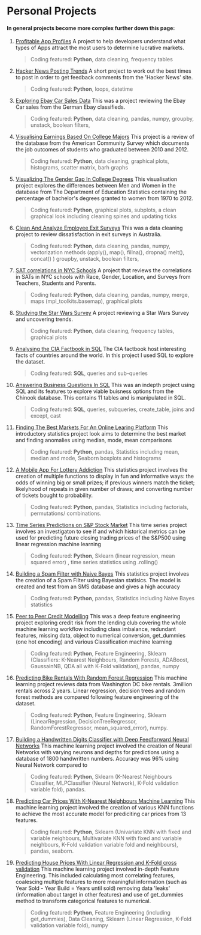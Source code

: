 # Personal Projects

#### In general projects become more complex further down this page:


1) [Profitable App Profiles](https://github.com/adbandy/Personal-Projects/blob/main/Profitable%20App%20Profiles.ipynb)
A project to help developers understand what types of Apps attract the most users to determine lucrative markets.
  
	> Coding featured: **Python**, data cleaning, frequency tables
	
2) [Hacker News Posting Trends](https://github.com/adbandy/Personal-Projects/blob/main/Hacker%20News%20Posting%20Trends.ipynb)
A short project to work out the best times to post in order to get feedback comments from the 'Hacker News' site.
  
	> Coding featured: **Python**, loops, datetime
	
3) [Exploring Ebay Car Sales Data](https://github.com/adbandy/Personal-Projects/blob/main/Exploring%20Ebay%20Car%20Sales%20Data.ipynb)
This was a project reviewing the Ebay Car sales from the German Ebay classifieds. 

	> Coding featured: **Python**, data cleaning, pandas, numpy, groupby, unstack, boolean filters,  
	
4) [Visualising Earnings Based On College Majors](https://github.com/adbandy/Personal-Projects/blob/main/Visualizing%20Earnings%20Based%20On%20College%20Majors.ipynb)
 This project is a review of the database from the American Community Survey which documents the job outcomes of students who graduated between 2010 and 2012.
 
	> Coding featured: **Python**, data cleaning, graphical plots, histograms, scatter matrix, barh graphs  
	
5) [Visualizing The Gender Gap In College Degrees](https://github.com/adbandy/Personal-Projects/blob/main/Visualizing%20The%20Gender%20Gap%20In%20College%20Degrees.ipynb)
This visualisation project explores the differences between Men and Women in the database from The Department of Education Statistics containing the percentage of bachelor's degrees granted to women from 1970 to 2012.

	> Coding featured: **Python**, graphical plots, subplots, a clean graphical look including cleaning spines and updating ticks   
	
6) [Clean And Analyze Employee Exit Surveys](https://github.com/adbandy/Personal-Projects/blob/main/Clean%20And%20Analyze%20Employee%20Exit%20Surveys.ipynb)
This was a data cleaning project to review dissatisfaction in exit surveys in Australia. 

	> Coding featured: **Python**, data cleaning, pandas, numpy, vectorization methods (apply(), map(), fillna(), dropna() melt(), concat() ) groupby, unstack, boolean filters,      
	
7) [SAT correlations in NYC Schools](https://github.com/adbandy/Personal-Projects/blob/main/Analyzing%20NYC%20High%20School%20Data.ipynb)
A project that reviews the correlations in SATs in NYC schools with Race, Gender, Location, and Surveys from Teachers, Students and Parents.
  
	> Coding featured: **Python**, data cleaning, pandas, numpy, merge, maps (mpl_toolkits.basemap), graphical plots     
	
8) [Studying the Star Wars Survey](https://github.com/adbandy/Personal-Projects/blob/main/Studying%20the%20Star%20Wars%20Survey.ipynb)
A project reviewing a Star Wars Survey and uncovering trends.

	> Coding featured: **Python**, data cleaning, frequency tables, graphical plots      
	
9) [Analysing the CIA Factbook in SQL](https://github.com/adbandy/Personal-Projects/blob/main/Analysing%20The%20CIA%20Factbook%20Using%20SQL.ipynb)
The CIA factbook host interesting facts of countries around the world. In this project I used SQL to explore the dataset.

	> Coding featured: **SQL**, queries and sub-queries       
	
10) [Answering Business Questions In SQL](https://github.com/adbandy/Personal-Projects/blob/main/Answering%20Business%20Questions%20In%20SQL.ipynb)
This was an indepth project using SQL and its features to explore viable buisness options from the Chinook database. This contains 11 tables and is manipulated in SQL. 

	> Coding featured: **SQL**, queries, subqueries, create_table, joins and except, cast         
	
11) [Finding The Best Markets For An Online Learing Platform](https://github.com/adbandy/Personal-Projects/blob/main/Finding%20The%20Best%20Markets.ipynb)
This introductory statistics project look aims to determine the best market and finding anomalies using median, mode, mean comparisons

	> Coding featured: **Python**, pandas, Statistics including mean, median and mode, Seaborn boxplots and histograms   
	      
12) [A Mobile App For Lottery Addiction](https://github.com/adbandy/Personal-Projects/blob/main/Mobile%20App%20for%20Lottery%20Addiction.ipynb)
This statistics project involves the creation of multiple functions to display in fun and informative ways: the odds of winning big or small prizes; if previous winners match the ticket; likelyhood of repeats in given number of draws; and converting number of tickets bought to probability.

	> Coding featured: **Python**, pandas, Statistics including factorials, permutations/ combinations.
	
13) [Time Series Predictions on S&P Stock Market](https://github.com/adbandy/Personal-Projects/blob/main/Time%20Series%20Predictions%20on%20S%26P%20Stock%20Market.ipynb)
This time series project involves an investigaton to see if and which historical metrics can be used for predicting future closing trading prices of the S&P500 using linear regression machine learning

	> Coding featured: **Python**, Sklearn (linear regression, mean squared error) , time series statistics using .rolling()             
	
14) [Building a Spam Filter with Naive Bayes](https://github.com/adbandy/Personal-Projects/blob/main/Spam%20Filter.ipynb)
This statistics project involves the creation of a Spam Filter using Bayesian statisics. The model is created and test from an SMS database and gives a high accuracy

	> Coding featured: **Python**, pandas, Statistics including Naive Bayes statistics
	
15) [Peer to Peer Credit Modelling](https://github.com/adbandy/Personal-Projects/blob/main/Credit%20Modelling%20(1).ipynb)
This was a deep feature engineering project exploring credit risk from the lending club covering the whole machine learning workflow including class imbalance, redundant features, missing data, object to numerical conversion, get_dummies (one hot encoding) and various Classification machine learning

	> Coding featured: **Python**, Feature Engineering, Sklearn (Classifiers: K-Nearest Neighbours, Random Forests, ADABoost, GaussainNB, QDA all with K-Fold validation), pandas, numpy
	
16) [Predicting Bike Rentals With Random Forest Regression](https://github.com/adbandy/Personal-Projects/blob/main/Predicting%20Bike%20Rentals%20With%20Random%20Forest%20Regression.ipynb)
This machine learning project reviews data from Washington DC bike rentals. 3million rentals across 2 years. Linear regression, decision trees and random forest methods are compared following feature engineering of the dataset.

	> Coding featured: **Python**, Feature Engineering, Sklearn (LinearRegression, DecisionTreeRegressor, RandomForestRegressor, mean_squared_error), numpy. 

17) [Building a Handwritten Digits Classifier with Deep Feedforward Neural Networks](https://github.com/adbandy/Personal-Projects/blob/main/Building%20a%20Handwritten%20Digits%20Classifier%20with%20Deep%20Feedforward%20Neural%20Networks.ipynb)
This machine learning project involved the creation of Neural Networks with varying neurons and depths for predictions using a database of 1800 handwritten numbers. Accuracy was 96% using Neural Network compared to 

	> Coding featured: **Python**, Sklearn (K-Nearest Neighbours Classifier, MLPClassifier (Neural Network),  K-Fold validation variable fold), pandas.  

18) [Predicting Car Prices With K-Nearest Neighbours Machine Learning](https://github.com/adbandy/Personal-Projects/blob/main/Predicting%20Car%20Prices.ipynb)
This machine learning project involved the creation of various KNN functions to achieve the most accurate model for prediciting car prices from 13 features.

	> Coding featured: **Python**, Sklearn (Univariate KNN with fixed and variable neighbours, Multivariate KNN with fixed and variable neighbours, K-Fold validation variable fold and neighbours), pandas, seaborn.  

19) [Predicting House Prices With Linear Regression and K-Fold cross validation](https://github.com/adbandy/Personal-Projects/blob/main/Predicting%20House%20Sale%20Prices.ipynb)
This machine learning project involved in-depth Feature Engineering. This included calculating most correlating features, coalescing multiple features to more meaningful information (such as Year Sold - Year Build = Years until sold) removing data 'leaks' (information about target in other features) and use of get_dummies method to transform categorical features to numerical.

	> Coding featured: **Python**, Feature Engineering (including get_dummies), Data Cleaning, Sklearn (Linear Regression, K-Fold validation variable fold), numpy  

